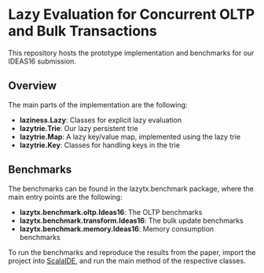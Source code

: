 # Lazy Evaluation for Concurrent OLTP and Bulk Transactions
This repository hosts the prototype implementation and benchmarks for our IDEAS16 submission.

## Overview
The main parts of the implementation are the following:
* **laziness.Lazy**:		Classes for explicit lazy evaluation
* **lazytrie.Trie**:		Our lazy persistent trie
* **lazytrie.Map**:		A lazy key/value map, implemented using the lazy trie
* **lazytrie.Key**:		Classes for handling keys in the trie

## Benchmarks
The benchmarks can be found in the lazytx.benchmark package, where the main entry points are the following:
* **lazytx.benchmark.oltp.Ideas16**: The OLTP benchmarks
* **lazytx.benchmark.transform.Ideas16**: The bulk update benchmarks
* **lazytx.benchmark.memory.Ideas16**: Memory consumption benchmarks

To run the benchmarks and reproduce the results from the paper, import the project into [ScalaIDE](http://scala-ide.org/), and run the main method of the respective classes.